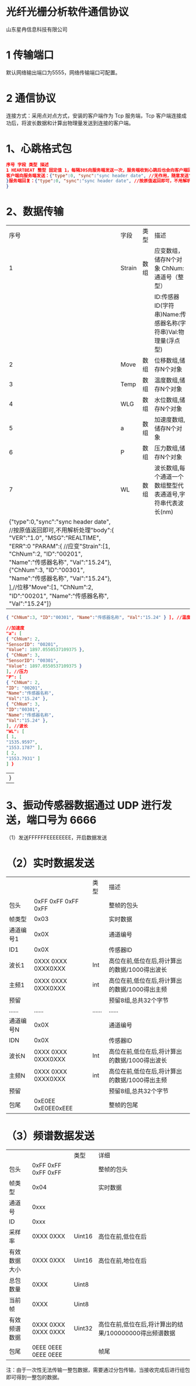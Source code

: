 # 光纤光栅分析软件通信协议

山东星冉信息科技有限公司

# 1 传输端口

默认网络输出端口为5555，网络传输端口可配置。

# 2 通信协议

连接方式：采用点对点方式，安装的客户端作为 Tcp 服务端，Tcp 客户端连接成功后，将波长数据和计算出物理量发送到连接的客户端。

# 1、心跳格式包

```json
序号 字段 类型 描述  
1 HEARTBEAT 整型 固定值 1，每隔30S向服务端发送一次，服务端收到心跳后也会向客户端回复心跳，如果不发送心跳，会将客户端踢掉格式如下：  
客户端向服务端发送：{"type":0, "sync":"sync header date", //无作用，随意发送"body": {"VER":"1.0", "MSG":"HEARTBEAT", "PARAM":"1710377783000", //时间戳（可发可不发）}  
}服务端回复：{"type":0, "sync":"sync header date", //按原值返回即可，不用解析处理"body": {"VER":"1.0", "MSG":"ACK-HEARTBEAT", "ERR":0 //0：时间同步成功1：时间同步失败"PARAM":"1710377783000" //时间戳（可发可不发）}  
}
```

# 2、数据传输

<table><tr><td>序号</td><td>字段</td><td>类型</td><td>描述</td></tr><tr><td>1</td><td>Strain</td><td>数组</td><td>应变数组，储存N个对象
ChNum:通道号（整型）</td></tr><tr><td></td><td></td><td></td><td>ID:传感器ID(字符串)Name:传感器名称(字符串)Val:物理量(浮点型)</td></tr><tr><td>2</td><td>Move</td><td>数组</td><td>位移数组,储存N个对象</td></tr><tr><td>3</td><td>Temp</td><td>数组</td><td>温度数组,储存N个对象</td></tr><tr><td>4</td><td>WLG</td><td>数组</td><td>水位数组,储存N个对象</td></tr><tr><td>5</td><td>a</td><td>数组</td><td>加速度数组,储存N个对象</td></tr><tr><td>6</td><td>P</td><td>数组</td><td>压力数组,储存N个对象</td></tr><tr><td>7</td><td>WL</td><td>数组</td><td>波长数组,每个通道一个数组整型代表通道号,字符串代表波长(nm)</td></tr><tr><td>{"type":0,"sync":"sync header date", //按原值返回即可,不用解析处理"body":{
    "VER":"1.0",
    "MSG":"REALTIME",
    "ERR":0
    "PARAM":{
        //应变"Strain":[1,
        "ChNum":2,
        "ID":"00201",
        "Name":"传感器名称",
        "Val":"15.24"},
        {"ChNum":3,
        "ID":"00301",
        "Name":"传感器名称",
        "Val":"15.24"},
        ],//位移"Move":[1,
        "ChNum":2,
        "ID":"00201",
        "Name":"传感器名称",
        "Val":"15.24"]}</td><td></td><td></td><td></td></tr></table>

```json
{ "ChNum":3, "ID":"00301", "Name":"传感器名称", "Val":"15.24" } ], //温度 "Temp":[ { "ChNum":2, "ID":"00201", "Name":"传感器名称", "Val":"15.24" }, { "ChNum":3, "ID":"00301", "Name":"传感器名称", "Val":"15.24" } ], //水位 "WLG":[ { "ChNum":2, "ID":"00201", "Name":"传感器名称", "Val":"15.24" }, { "ChNum":3, "ID":"00301", "Name":"传感器名称", "Val":"15.24" } ],
```

```json
//加速度
"a": [ 
{ "ChNum": 2, 
"SensorID": "00201", 
"Value": 1897.0550537109375 }, 
{ "ChNum": 3, 
"SensorID": "00301", 
"Value": 1897.0550537109375 } 
], //压力
"P": [ 
{ "ChNum": 2, 
"ID": "00201", 
"Name":"传感器名称", 
"Val":"15.24" }, 
{ "ChNum": 3, 
"ID":"00301", 
"Name":"传感器名称", 
"Val":"15.24" }, 
], //波长
"WL": [ 
[ 1, 
"1535.9597", 
"1553.1787" ], 
[ 2, 
"1553.7931" ] 
] }
```

<table><tr><td>}</td></tr></table>

# 3、振动传感器数据通过 UDP 进行发送，端口号为 6666

（1）发送FFFFFFEEEEEEEE，开启数据发送

# （2）实时数据发送

<table><tr><td></td><td></td><td>类型</td><td>描述</td></tr><tr><td>包头</td><td>0xFF 0xFF 0xFF 0xFF</td><td></td><td>整帧的包头</td></tr><tr><td>帧类型</td><td>0x03</td><td></td><td>实时数据</td></tr><tr><td>通道编号1</td><td>0x0X</td><td></td><td>通道编号</td></tr><tr><td>ID1</td><td>0x0X</td><td></td><td>传感器ID</td></tr><tr><td>波长1</td><td>0XXX 0XXX 0XXX0XXX</td><td>Int</td><td>高位在前,低位在后,将计算出的数据/1000得出波长</td></tr><tr><td>主频1</td><td>0XXX 0XXX 0XXX0XXX</td><td>int</td><td>高位在前,低位在后,将计算出的数据/1000得出主频</td></tr><tr><td>预留</td><td></td><td></td><td>预留8组,总共32个字节</td></tr><tr><td>......</td><td>......</td><td>......</td><td>......</td></tr><tr><td>通道编号N</td><td>0x0X</td><td></td><td>通道编号</td></tr><tr><td>IDN</td><td>0x0X</td><td></td><td>传感器ID</td></tr><tr><td>波长N</td><td>0XXX 0XXX 0XXX0XXX</td><td>Int</td><td>高位在前,低位在后,将计算出的数据/1000得出波长</td></tr><tr><td>主频N</td><td>0XXX 0XXX 0XXX0XXX</td><td>int</td><td>高位在前,低位在后,将计算出的数据/1000得出主频</td></tr><tr><td>预留</td><td></td><td></td><td>预留8组,总共32个字节</td></tr><tr><td>包尾</td><td>0xE0EE 0xE0EE0xEEE</td><td></td><td>整帧的包尾</td></tr></table>

# （3）频谱数据发送

<table><tr><td></td><td></td><td>类型</td><td>详细</td></tr><tr><td>包头</td><td>0xFF 0xFF 0xFF 0xFF</td><td></td><td>整帧的包头</td></tr><tr><td>帧类型</td><td>0x04</td><td></td><td>实时数据</td></tr><tr><td>通道号</td><td>0xxx</td><td></td><td></td></tr><tr><td>ID</td><td>0xxx</td><td></td><td></td></tr><tr><td>采样率</td><td>0XXX 0XXX</td><td>Uint16</td><td>高位在前,低位在后</td></tr><tr><td>有效数据大小</td><td>0XXX 0XXX</td><td>Uint16</td><td>高位在前,地位在后</td></tr><tr><td>总包数量</td><td>0XXX</td><td>Uint8</td><td></td></tr><tr><td>当前帧</td><td>0XXX</td><td>Uint8</td><td></td></tr><tr><td>有效频谱数据</td><td>0XXX 0XXX 0XXX 0XXX</td><td>Uint32</td><td>高位在前,低位在后,将计算出的结果/100000000得出频谱数据</td></tr><tr><td>包尾</td><td>0EEE 0EEE 0EEE 0EEE</td><td></td><td>帧尾</td></tr></table>

注：由于一次性无法传输一整包数据，需要通过分包传输，当接收完成后进行组包即可得到一整包的数据。
